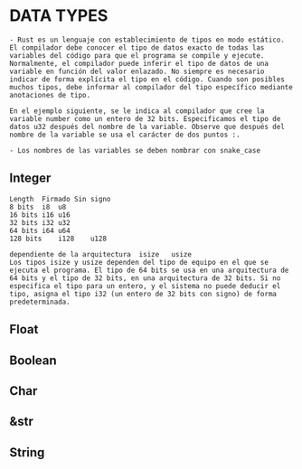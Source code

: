 
# DATA TYPES


    - Rust es un lenguaje con establecimiento de tipos en modo estático. El compilador debe conocer el tipo de datos exacto de todas las variables del código para que el programa se compile y ejecute. Normalmente, el compilador puede inferir el tipo de datos de una variable en función del valor enlazado. No siempre es necesario indicar de forma explícita el tipo en el código. Cuando son posibles muchos tipos, debe informar al compilador del tipo específico mediante anotaciones de tipo.

    En el ejemplo siguiente, se le indica al compilador que cree la variable number como un entero de 32 bits. Especificamos el tipo de datos u32 después del nombre de la variable. Observe que después del nombre de la variable se usa el carácter de dos puntos :.

    - Los nombres de las variables se deben nombrar con snake_case


## Integer
    
    Length	Firmado	Sin signo	 	 
    8 bits	i8	u8	 	 
    16 bits	i16	u16	 	 
    32 bits	i32	u32	 	 
    64 bits	i64	u64	 	 
    128 bits	i128	u128
            
    dependiente de la arquitectura	isize	usize	 	 
    Los tipos isize y usize dependen del tipo de equipo en el que se ejecuta el programa. El tipo de 64 bits se usa en una arquitectura de 64 bits y el tipo de 32 bits, en una arquitectura de 32 bits. Si no especifica el tipo para un entero, y el sistema no puede deducir el tipo, asigna el tipo i32 (un entero de 32 bits con signo) de forma predeterminada.


## Float


## Boolean

## Char

## &str

## String
